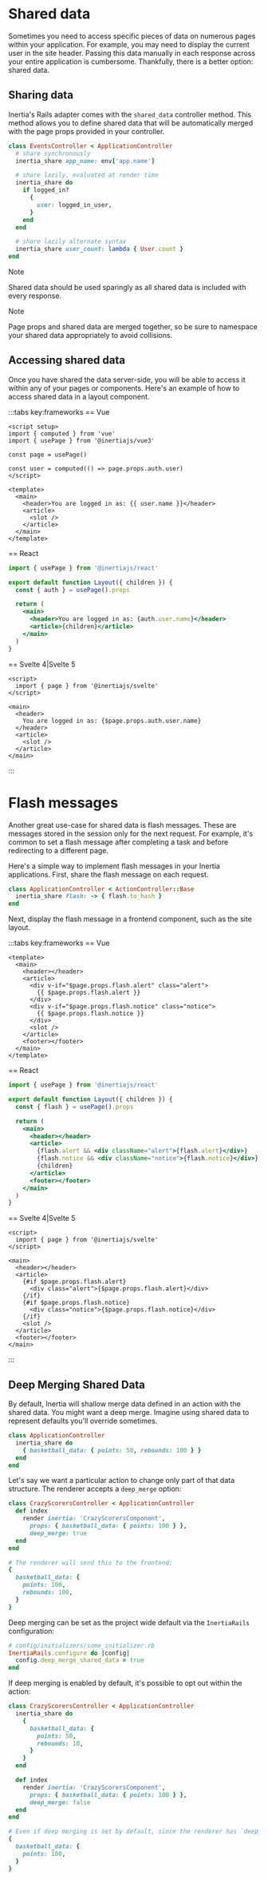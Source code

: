 # Shared data

Sometimes you need to access specific pieces of data on numerous pages within your application. For example, you may need to display the current user in the site header. Passing this data manually in each response across your entire application is cumbersome. Thankfully, there is a better option: shared data.

## Sharing data

Inertia's Rails adapter comes with the `shared_data` controller method. This method allows you to define shared data that will be automatically merged with the page props provided in your controller.

```ruby
class EventsController < ApplicationController
  # share synchronously
  inertia_share app_name: env['app.name']

  # share lazily, evaluated at render time
  inertia_share do
    if logged_in?
      {
        user: logged_in_user,
      }
    end
  end

  # share lazily alternate syntax
  inertia_share user_count: lambda { User.count }
end
```

> [!NOTE]
> Shared data should be used sparingly as all shared data is included with every response.

> [!NOTE]
> Page props and shared data are merged together, so be sure to namespace your shared data appropriately to avoid collisions.

## Accessing shared data

Once you have shared the data server-side, you will be able to access it within any of your pages or components. Here's an example of how to access shared data in a layout component.

:::tabs key:frameworks
== Vue

```vue
<script setup>
import { computed } from 'vue'
import { usePage } from '@inertiajs/vue3'

const page = usePage()

const user = computed(() => page.props.auth.user)
</script>

<template>
  <main>
    <header>You are logged in as: {{ user.name }}</header>
    <article>
      <slot />
    </article>
  </main>
</template>
```

== React

```jsx
import { usePage } from '@inertiajs/react'

export default function Layout({ children }) {
  const { auth } = usePage().props

  return (
    <main>
      <header>You are logged in as: {auth.user.name}</header>
      <article>{children}</article>
    </main>
  )
}
```

== Svelte 4|Svelte 5

```svelte
<script>
  import { page } from '@inertiajs/svelte'
</script>

<main>
  <header>
    You are logged in as: {$page.props.auth.user.name}
  </header>
  <article>
    <slot />
  </article>
</main>
```

:::

# Flash messages

Another great use-case for shared data is flash messages. These are messages stored in the session only for the next request. For example, it's common to set a flash message after completing a task and before redirecting to a different page.

Here's a simple way to implement flash messages in your Inertia applications. First, share the flash message on each request.

```ruby
class ApplicationController < ActionController::Base
  inertia_share flash: -> { flash.to_hash }
end
```

Next, display the flash message in a frontend component, such as the site layout.

:::tabs key:frameworks
== Vue

```vue
<template>
  <main>
    <header></header>
    <article>
      <div v-if="$page.props.flash.alert" class="alert">
        {{ $page.props.flash.alert }}
      </div>
      <div v-if="$page.props.flash.notice" class="notice">
        {{ $page.props.flash.notice }}
      </div>
      <slot />
    </article>
    <footer></footer>
  </main>
</template>
```

== React

```jsx
import { usePage } from '@inertiajs/react'

export default function Layout({ children }) {
  const { flash } = usePage().props

  return (
    <main>
      <header></header>
      <article>
        {flash.alert && <div className="alert">{flash.alert}</div>}
        {flash.notice && <div className="notice">{flash.notice}</div>}
        {children}
      </article>
      <footer></footer>
    </main>
  )
}
```

== Svelte 4|Svelte 5

```svelte
<script>
  import { page } from '@inertiajs/svelte'
</script>

<main>
  <header></header>
  <article>
    {#if $page.props.flash.alert}
      <div class="alert">{$page.props.flash.alert}</div>
    {/if}
    {#if $page.props.flash.notice}
      <div class="notice">{$page.props.flash.notice}</div>
    {/if}
    <slot />
  </article>
  <footer></footer>
</main>
```

:::

## Deep Merging Shared Data

By default, Inertia will shallow merge data defined in an action with the shared data. You might want a deep merge. Imagine using shared data to represent defaults you'll override sometimes.

```ruby
class ApplicationController
  inertia_share do
    { basketball_data: { points: 50, rebounds: 100 } }
  end
end
```

Let's say we want a particular action to change only part of that data structure. The renderer accepts a `deep_merge` option:

```ruby
class CrazyScorersController < ApplicationController
  def index
    render inertia: 'CrazyScorersComponent',
      props: { basketball_data: { points: 100 } },
      deep_merge: true
  end
end

# The renderer will send this to the frontend:
{
  basketball_data: {
    points: 100,
    rebounds: 100,
  }
}
```

Deep merging can be set as the project wide default via the `InertiaRails` configuration:

```ruby
# config/initializers/some_initializer.rb
InertiaRails.configure do |config|
  config.deep_merge_shared_data = true
end

```

If deep merging is enabled by default, it's possible to opt out within the action:

```ruby
class CrazyScorersController < ApplicationController
  inertia_share do
    {
      basketball_data: {
        points: 50,
        rebounds: 10,
      }
    }
  end

  def index
    render inertia: 'CrazyScorersComponent',
      props: { basketball_data: { points: 100 } },
      deep_merge: false
  end
end

# Even if deep merging is set by default, since the renderer has `deep_merge: false`, it will send a shallow merge to the frontend:
{
  basketball_data: {
    points: 100,
  }
}
```
